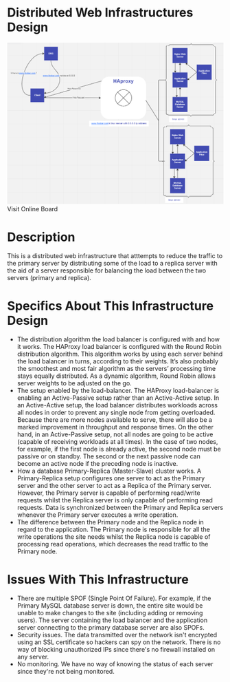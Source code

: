 <h1>Distributed Web Infrastructures Design</h1>
<img src="1-distributed_web_infrastructure.PNG" />
<a herf="https://miro.com/app/board/uXjVPj4aDkQ=/"> Visit Online Board</a>
<h1>
    Description
</h1>
<p>
This is a distributed web infrastructure that atttempts to reduce the traffic to the primary server by distributing some of the load to a replica server with the aid of a server responsible for balancing the load between the two servers (primary and replica).
</p>
<h1>
 Specifics About This Infrastructure Design
 </h1>
<ul>
<li>
The distribution algorithm the load balancer is configured with and how it works.
The HAProxy load balancer is configured with the Round Robin distribution algorithm. This algorithm works by using each server behind the load balancer in turns, according to their weights. It’s also probably the smoothest and most fair algorithm as the servers’ processing time stays equally distributed. As a dynamic algorithm, Round Robin allows server weights to be adjusted on the go.
</li>
<li>
The setup enabled by the load-balancer.
The HAProxy load-balancer is enabling an Active-Passive setup rather than an Active-Active setup. In an Active-Active setup, the load balancer distributes workloads across all nodes in order to prevent any single node from getting overloaded. Because there are more nodes available to serve, there will also be a marked improvement in throughput and response times. On the other hand, in an Active-Passive setup, not all nodes are going to be active (capable of receiving workloads at all times). In the case of two nodes, for example, if the first node is already active, the second node must be passive or on standby. The second or the next passive node can become an active node if the preceding node is inactive.
</li>
<li>
How a database Primary-Replica (Master-Slave) cluster works.
A Primary-Replica setup configures one server to act as the Primary server and the other server to act as a Replica of the Primary server. However, the Primary server is capable of performing read/write requests whilst the Replica server is only capable of performing read requests. Data is synchronized between the Primary and Replica servers whenever the Primary server executes a write operation.
</li>
<li>
The difference between the Primary node and the Replica node in regard to the application.
The Primary node is responsible for all the write operations the site needs whilst the Replica node is capable of processing read operations, which decreases the read traffic to the Primary node.
</li>
</ul>
<h1>
    Issues With This Infrastructure
</h1>
<ul>
<li>
There are multiple SPOF (Single Point Of Failure).
For example, if the Primary MySQL database server is down, the entire site would be unable to make changes to the site (including adding or removing users). The server containing the load balancer and the application server connecting to the primary database server are also SPOFs.
</li>
<li>
Security issues.
The data transmitted over the network isn't encrypted using an SSL certificate so hackers can spy on the network. There is no way of blocking unauthorized IPs since there's no firewall installed on any server.
</li>
<li>
No monitoring.
We have no way of knowing the status of each server since they're not being monitored.
</li>
